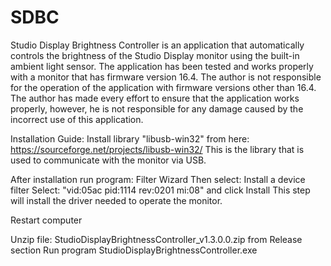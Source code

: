 # SDBC
Studio Display Brightness Controller is an application that automatically controls the brightness of the Studio Display monitor using the built-in ambient light sensor. The application has been tested and works properly with a monitor that has firmware version 16.4. The author is not responsible for the operation of the application with firmware versions other than 16.4. The author has made every effort to ensure that the application works properly, however, he is not responsible for any damage caused by the incorrect use of this application.


Installation Guide:
Install library "libusb-win32" from here:
https://sourceforge.net/projects/libusb-win32/
This is the library that is used to communicate with the monitor via USB.

After installation run program: Filter Wizard
Then select: Install a device filter
Select: "vid:05ac pid:1114 rev:0201 mi:08" and click Install
This step will install the driver needed to operate the monitor.

Restart computer

Unzip file: StudioDisplayBrightnessController_v1.3.0.0.zip from Release section
Run program StudioDisplayBrightnessController.exe
